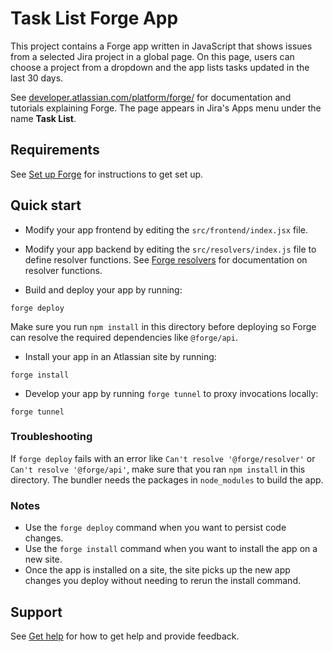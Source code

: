 # Task List Forge App

This project contains a Forge app written in JavaScript that shows issues from a selected Jira project in a global page. On this page, users can choose a project from a dropdown and the app lists tasks updated in the last 30 days.

See [developer.atlassian.com/platform/forge/](https://developer.atlassian.com/platform/forge) for documentation and tutorials explaining Forge.
The page appears in Jira's Apps menu under the name **Task List**.

## Requirements

See [Set up Forge](https://developer.atlassian.com/platform/forge/set-up-forge/) for instructions to get set up.

## Quick start

- Modify your app frontend by editing the `src/frontend/index.jsx` file.

- Modify your app backend by editing the `src/resolvers/index.js` file to define resolver functions. See [Forge resolvers](https://developer.atlassian.com/platform/forge/runtime-reference/custom-ui-resolver/) for documentation on resolver functions.

- Build and deploy your app by running:
```
forge deploy
```

Make sure you run `npm install` in this directory before deploying so Forge can
resolve the required dependencies like `@forge/api`.

- Install your app in an Atlassian site by running:
```
forge install
```

- Develop your app by running `forge tunnel` to proxy invocations locally:
```
forge tunnel
```

### Troubleshooting

If `forge deploy` fails with an error like `Can't resolve '@forge/resolver'` or
`Can't resolve '@forge/api'`, make sure that you ran `npm install` in this
directory. The bundler needs the packages in `node_modules` to build the app.

### Notes
- Use the `forge deploy` command when you want to persist code changes.
- Use the `forge install` command when you want to install the app on a new site.
- Once the app is installed on a site, the site picks up the new app changes you deploy without needing to rerun the install command.

## Support

See [Get help](https://developer.atlassian.com/platform/forge/get-help/) for how to get help and provide feedback.

